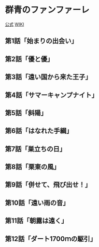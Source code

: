 # 群青のファンファーレ

[公式](https://fanfare-anime.com/) 
[WIKI](https://ja.wikipedia.org/wiki/%E7%BE%A4%E9%9D%92%E3%81%AE%E3%83%95%E3%82%A1%E3%83%B3%E3%83%95%E3%82%A1%E3%83%BC%E3%83%AC) 

## 第1話「始まりの出会い」

## 第2話「優と優」

## 第3話「遠い国から来た王子」

## 第4話「サマーキャンプナイト」

## 第5話「斜陽」

## 第6話「はなれた手綱」

## 第7話「巣立ちの日」

## 第8話「栗東の風」

## 第9話「併せて、飛び出せ！」

## 第10話「遠い雨の音」

## 第11話「朝露は遠く」

## 第12話「ダート1700ｍの駆引」
